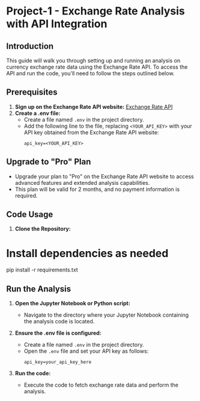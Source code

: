 # Project-1 - Exchange Rate Analysis with API Integration

## Introduction
This guide will walk you through setting up and running an analysis on currency exchange rate data using the Exchange Rate API. To access the API and run the code, you'll need to follow the steps outlined below.

## Prerequisites
1. **Sign up on the Exchange Rate API website:** [Exchange Rate API](https://www.exchangerate-api.com/)
2. **Create a .env file:**
    - Create a file named `.env` in the project directory.
    - Add the following line to the file, replacing `<YOUR_API_KEY>` with your API key obtained from the Exchange Rate API website:
      ```
      api_key=<YOUR_API_KEY>
      ```

## Upgrade to "Pro" Plan
- Upgrade your plan to "Pro" on the Exchange Rate API website to access advanced features and extended analysis capabilities.
- This plan will be valid for 2 months, and no payment information is required.

## Code Usage
1. **Clone the Repository:**

# Install dependencies as needed
pip install -r requirements.txt

## Run the Analysis

1. **Open the Jupyter Notebook or Python script:**
   - Navigate to the directory where your Jupyter Notebook containing the analysis code is located.

2. **Ensure the .env file is configured:**
   - Create a file named `.env` in the project directory.
   - Open the `.env` file and set your API key as follows:
     ```dotenv
     api_key=your_api_key_here
     ```

3. **Run the code:**
   - Execute the code to fetch exchange rate data and perform the analysis.


